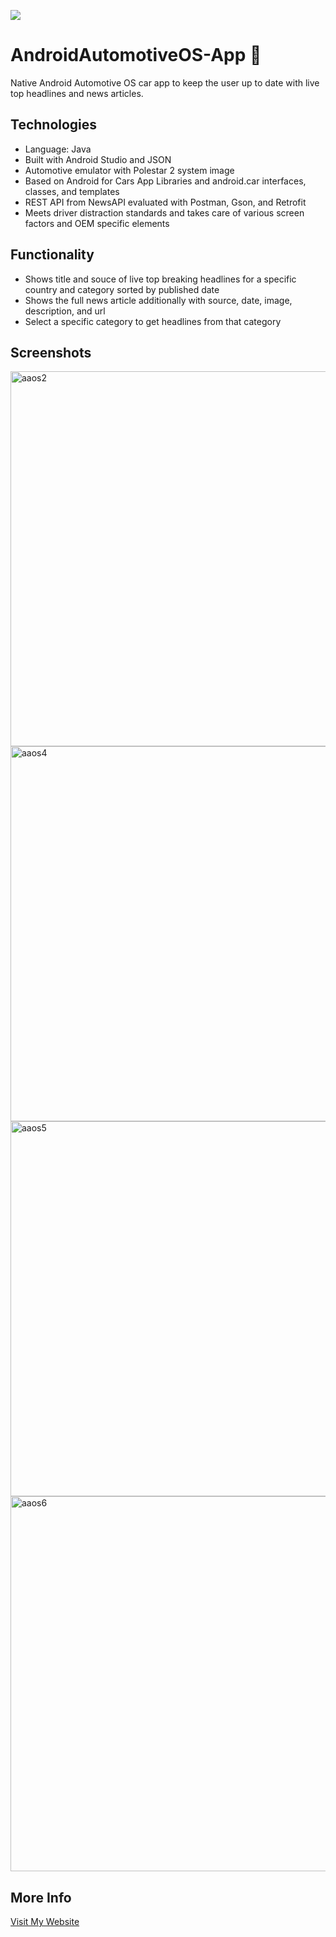![](https://user-images.githubusercontent.com/36485235/164883068-8347ec42-d0ad-42e2-ad2d-ba749877f121.png)

# AndroidAutomotiveOS-App 🚗
Native Android Automotive OS car app to keep the user up to date with live top headlines and news articles.

## Technologies
- Language: Java
- Built with Android Studio and JSON
- Automotive emulator with Polestar 2 system image
- Based on Android for Cars App Libraries and android.car interfaces, classes, and templates
- REST API from NewsAPI evaluated with Postman, Gson, and Retrofit
- Meets driver distraction standards and takes care of various screen factors and OEM specific elements

## Functionality
- Shows title and souce of live top breaking headlines for a specific country and category sorted by published date
- Shows the full news article additionally with source, date, image, description, and url
- Select a specific category to get headlines from that category

## Screenshots
<img width="600" alt="aaos2" src="https://user-images.githubusercontent.com/36485235/164882964-5fd07598-cfd1-4a9e-a555-129863daafc7.png">
<img width="600" alt="aaos4" src="https://user-images.githubusercontent.com/36485235/164882947-fc4ac499-c29f-4a3b-87d3-2ab1ccb307be.png">
<img width="600" alt="aaos5" src="https://user-images.githubusercontent.com/36485235/164882953-121c82de-22b6-4717-9697-23067a4cb97b.png">
<img width="600" alt="aaos6" src="https://user-images.githubusercontent.com/36485235/164882958-4a694f80-0008-4b30-8006-d36bdbd93d5b.png">

## More Info
[Visit My Website](https://jongwonlee.dev/ev-app)

